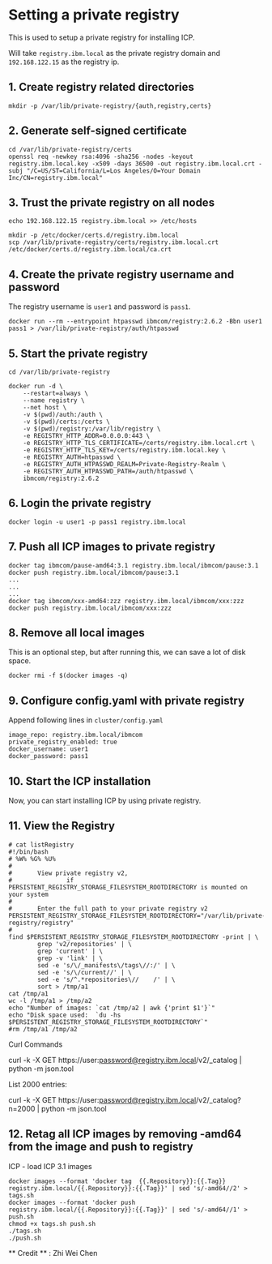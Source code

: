 # Setting a private registry

This is used to setup a private registry for installing ICP.

Will take `registry.ibm.local` as the private registry domain and `192.168.122.15` as the registry ip.

## 1. Create registry related directories

```
mkdir -p /var/lib/private-registry/{auth,registry,certs}
```

## 2. Generate self-signed certificate

```
cd /var/lib/private-registry/certs
openssl req -newkey rsa:4096 -sha256 -nodes -keyout registry.ibm.local.key -x509 -days 36500 -out registry.ibm.local.crt -subj "/C=US/ST=California/L=Los Angeles/O=Your Domain Inc/CN=registry.ibm.local"
```

## 3. Trust the private registry on all nodes

```
echo 192.168.122.15 registry.ibm.local >> /etc/hosts

mkdir -p /etc/docker/certs.d/registry.ibm.local
scp /var/lib/private-registry/certs/registry.ibm.local.crt /etc/docker/certs.d/registry.ibm.local/ca.crt
```

## 4. Create the private registry username and password

The registry username is `user1` and password is `pass1`.

```
docker run --rm --entrypoint htpasswd ibmcom/registry:2.6.2 -Bbn user1 pass1 > /var/lib/private-registry/auth/htpasswd
```

## 5. Start the private registry

```
cd /var/lib/private-registry

docker run -d \
    --restart=always \
    --name registry \
    --net host \
    -v $(pwd)/auth:/auth \
    -v $(pwd)/certs:/certs \
    -v $(pwd)/registry:/var/lib/registry \
    -e REGISTRY_HTTP_ADDR=0.0.0.0:443 \
    -e REGISTRY_HTTP_TLS_CERTIFICATE=/certs/registry.ibm.local.crt \
    -e REGISTRY_HTTP_TLS_KEY=/certs/registry.ibm.local.key \
    -e REGISTRY_AUTH=htpasswd \
    -e REGISTRY_AUTH_HTPASSWD_REALM=Private-Registry-Realm \
    -e REGISTRY_AUTH_HTPASSWD_PATH=/auth/htpasswd \
    ibmcom/registry:2.6.2
```

## 6. Login the private registry

```
docker login -u user1 -p pass1 registry.ibm.local
```

## 7. Push all ICP images to private registry

```
docker tag ibmcom/pause-amd64:3.1 registry.ibm.local/ibmcom/pause:3.1
docker push registry.ibm.local/ibmcom/pause:3.1
...
...
...
docker tag ibmcom/xxx-amd64:zzz registry.ibm.local/ibmcom/xxx:zzz
docker push registry.ibm.local/ibmcom/xxx:zzz
```

## 8. Remove all local images

This is an optional step, but after running this, we can save a lot of disk space.

```
docker rmi -f $(docker images -q)
```

## 9. Configure config.yaml with private registry

Append following lines in `cluster/config.yaml`

```
image_repo: registry.ibm.local/ibmcom
private_registry_enabled: true
docker_username: user1
docker_password: pass1
```

## 10. Start the ICP installation

Now, you can start installing ICP by using private registry.

## 11. View the Registry

```
# cat listRegistry
#!/bin/bash
# %W% %G% %U%
#
#       View private registry v2,
#               if PERSISTENT_REGISTRY_STORAGE_FILESYSTEM_ROOTDIRECTORY is mounted on your system
#
#       Enter the full path to your private registry v2
PERSISTENT_REGISTRY_STORAGE_FILESYSTEM_ROOTDIRECTORY="/var/lib/private-registry/registry"
#
find $PERSISTENT_REGISTRY_STORAGE_FILESYSTEM_ROOTDIRECTORY -print | \
        grep 'v2/repositories' | \
        grep 'current' | \
        grep -v 'link' | \
        sed -e 's/\/_manifests\/tags\//:/' | \
        sed -e 's/\/current//' | \
        sed -e 's/^.*repositories\//    /' | \
        sort > /tmp/a1
cat /tmp/a1
wc -l /tmp/a1 > /tmp/a2
echo "Number of images: `cat /tmp/a2 | awk {'print $1'}`"
echo "Disk space used:  `du -hs $PERSISTENT_REGISTRY_STORAGE_FILESYSTEM_ROOTDIRECTORY`"
#rm /tmp/a1 /tmp/a2

```

Curl Commands

curl -k -X GET https://user:password@registry.ibm.local/v2/_catalog | python -m json.tool

List 2000 entries:

curl -k -X GET https://user:password@registry.ibm.local/v2/_catalog?n=2000 | python -m json.tool

## 12. Retag all ICP images by removing -amd64 from the image and push to registry

ICP - load ICP 3.1 images

```
docker images --format 'docker tag  {{.Repository}}:{{.Tag}} registry.ibm.local/{{.Repository}}:{{.Tag}}' | sed 's/-amd64//2' > tags.sh
docker images --format 'docker push registry.ibm.local/{{.Repository}}:{{.Tag}}' | sed 's/-amd64//1' > push.sh
chmod +x tags.sh push.sh
./tags.sh
./push.sh
```
** Credit ** : Zhi Wei Chen

